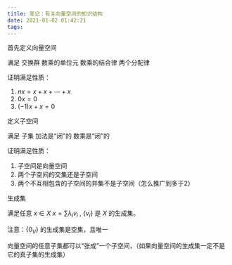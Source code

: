 ```yaml
---
title: 笔记：有关向量空间的知识结构
date: 2021-01-02 01:42:21
tags:
---
```




首先定义向量空间

满足 交换群 数乘的单位元 数乘的结合律 两个分配律

证明满足性质：

1. $nx = x + x + \cdots+x$
2. $0x = 0$
3. $(-1)x + x = 0$

定义子空间

满足 子集 加法是“闭”的 数乘是“闭”的

证明满足性质：

1. 子空间是向量空间
2. 两个子空间的交集还是子空间
3. 两个不互相包含的子空间的并集不是子空间（怎么推广到多于2）



生成集

满足任意 $x \in X$ $x = \sum\lambda_i v_i$ , $\{v_i\}$ 是 $X$ 的生成集。

注意：$\{0_V\}$ 的生成集是空集，且唯一

向量空间的任意子集都可以“张成”一个子空间，（如果向量空间的生成集一定不是它的真子集的生成集）

